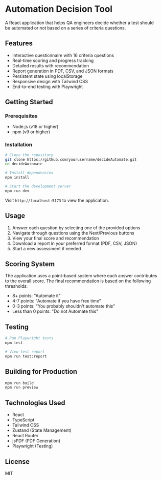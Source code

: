 # Automation Decision Tool

A React application that helps QA engineers decide whether a test should be automated or not based on a series of criteria questions.

## Features

- Interactive questionnaire with 16 criteria questions
- Real-time scoring and progress tracking
- Detailed results with recommendation
- Report generation in PDF, CSV, and JSON formats
- Persistent state using localStorage
- Responsive design with Tailwind CSS
- End-to-end testing with Playwright

## Getting Started

### Prerequisites

- Node.js (v18 or higher)
- npm (v9 or higher)

### Installation

```bash
# Clone the repository
git clone https://github.com/yourusername/decideAutomate.git
cd decideAutomate

# Install dependencies
npm install

# Start the development server
npm run dev
```

Visit `http://localhost:5173` to view the application.

## Usage

1. Answer each question by selecting one of the provided options
2. Navigate through questions using the Next/Previous buttons
3. View your final score and recommendation
4. Download a report in your preferred format (PDF, CSV, JSON)
5. Start a new assessment if needed

## Scoring System

The application uses a point-based system where each answer contributes to the overall score. The final recommendation is based on the following thresholds:

- 8+ points: "Automate it"
- 4-7 points: "Automate if you have free time"
- 0-3 points: "You probably shouldn't automate this"
- Less than 0 points: "Do not Automate this"

## Testing

```bash
# Run Playwright tests
npm test

# View test report
npm run test:report
```

## Building for Production

```bash
npm run build
npm run preview
```

## Technologies Used

- React
- TypeScript
- Tailwind CSS
- Zustand (State Management)
- React Router
- jsPDF (PDF Generation)
- Playwright (Testing)

## License

MIT

